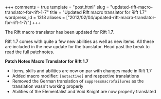 +++
comments = true
template = "post.html"
slug = "updated-rift-macro-translator-for-rift-1-7"
title = "Updated Rift macro translator for Rift 1.7"
wordpress_id = 1318
aliases = ["2012/02/04/updated-rift-macro-translator-for-rift-1-7/"]
+++

The Rift macro translator has been updated for Rift 1.7.

Rift 1.7 comes with quite a few new abilities as well as new items. All these are included in the new update for the translator. Head past the break to read the full patchnotes.

**Patch Notes Macro Translator for Rift 1.7**
- Items, skills and abilities are now on par with changes made in Rift 1.7
- Added macro modifier: `[notactive]` and respective translations
- Removed the German translation of `suppressmacrofailures` as the translation wasn't working properly
- Abilities of the Elementalist and Void Knight are now properly translated
